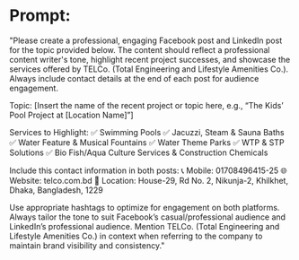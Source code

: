 # Prompt:
"Please create a professional, engaging Facebook post and LinkedIn post for the topic provided below. The content should reflect a professional content writer's tone, highlight recent project successes, and showcase the services offered by TELCo. (Total Engineering and Lifestyle Amenities Co.). Always include contact details at the end of each post for audience engagement.

Topic: [Insert the name of the recent project or topic here, e.g., “The Kids’ Pool Project at [Location Name]”]

Services to Highlight:
✅ Swimming Pools
✅ Jacuzzi, Steam & Sauna Baths
✅ Water Feature & Musical Fountains
✅ Water Theme Parks
✅ WTP & STP Solutions
✅ Bio Fish/Aqua Culture Services & Construction Chemicals

Include this contact information in both posts:
📞 Mobile: 01708496415-25
🌐 Website: telco.com.bd
📍 Location: House-29, Rd No. 2, Nikunja-2, Khilkhet, Dhaka, Bangladesh, 1229

Use appropriate hashtags to optimize for engagement on both platforms. Always tailor the tone to suit Facebook’s casual/professional audience and LinkedIn’s professional audience. Mention TELCo. (Total Engineering and Lifestyle Amenities Co.) in context when referring to the company to maintain brand visibility and consistency."
